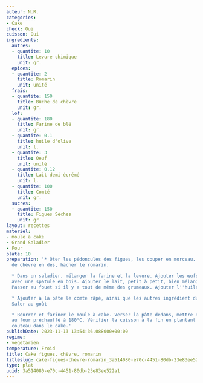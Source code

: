 ```yaml
---
auteur: N.R.
categories:
- Cake
check: Oui
cuisson: Oui
ingredients:
  autres:
  - quantite: 10
    title: Levure chimique
    unit: gr.
  epices:
  - quantite: 2
    title: Romarin
    unit: unité
  frais:
  - quantite: 150
    title: Bûche de chèvre
    unit: gr.
  lof:
  - quantite: 180
    title: Farine de blé
    unit: gr.
  - quantite: 0.1
    title: huile d'olive
    unit: l.
  - quantite: 3
    title: Oeuf
    unit: unité
  - quantite: 0.12
    title: Lait demi-écrémé
    unit: l.
  - quantite: 100
    title: Comté
    unit: gr.
  sucres:
  - quantite: 150
    title: Figues Sèches
    unit: gr.
layout: recettes
materiel:
- moule a cake
- Grand Saladier
- Four
plate: 10
preparation: '* Oter les pédoncules des figues, les couper en morceau. Couper la bûche
  de chèvre en dés, hacher le romarin.

  * Dans un saladier, mélanger la farine et la levure. Ajouter les œufs, bien mélanger,
  avec une spatule en bois. Ajouter le lait, petit à petit, bien mélanger régulièrement.
  Passer au fouet si il y a tout de même des grumeaux. Ajouter l''huile, bien mélanger.

  * Ajouter à la pâte le comté râpé, ainsi que les autres ingrédient du cake, mélanger.
  Saler au goût

  * Beurrer et fariner le moule à cake. Verser la pâte dedans, mettre environ 45min
  au four préchauffé à 180°C. Vérifier la cuisson à la fin en plantant une lame de
  couteau dans le cake.'
publishDate: 2023-11-13 13:54:36.088000+00:00
regime:
- vegetarien
temperature: Froid
title: Cake figues, chèvre, romarin
titleslug: cake-figues-chevre-romarin_3a514080-e70c-4451-80db-23e83ee522a1
type: plat
uuid: 3a514080-e70c-4451-80db-23e83ee522a1
---
```

